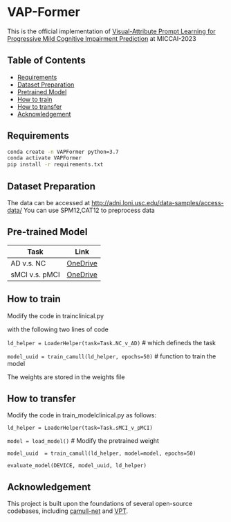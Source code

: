 # VAP-Former

This is the official implementation of [Visual-Attribute Prompt Learning for Progressive Mild Cognitive Impairment Prediction](https://arxiv.org/abs/2310.14158
) at MICCAI-2023

## Table of Contents

- [Requirements](#requirements)
- [Dataset Preparation](#dataset-preparation)
- [Pretrained Model](#pretrained-model)
- [How to train](#how-to-train)
- [How to transfer](#how-to-transfer)
- [Acknowledgement](#acknowledgement)

## Requirements
```bash
conda create -n VAPFormer python=3.7
conda activate VAPFormer
pip install -r requirements.txt
```

## Dataset Preparation
The data can be accessed at http://adni.loni.usc.edu/data-samples/access-data/ 
You can use SPM12,CAT12 to preprocess data

## Pre-trained Model
| Task | Link |
|------|------|
| AD v.s. NC | [OneDrive](https://cuhko365-my.sharepoint.com/:u:/g/personal/222010514_link_cuhk_edu_cn/ESvGnEWjvylGgzMiFYhZdo0BVwQqx37KJEWBFvfZ45NosA?e=fOx6rr)|
| sMCI v.s. pMCI | [OneDrive](https://cuhko365-my.sharepoint.com/:u:/g/personal/222010514_link_cuhk_edu_cn/EQwKgE9I_pVDkguPeA1GTQoBUUmV2ocYwxIqop5oFoLdYw?e=LxFUh0)|



## How to train
Modify the code in trainclinical.py

with the following two lines of code

`ld_helper = LoaderHelper(task=Task.NC_v_AD)` # which defineds the task

`model_uuid = train_camull(ld_helper, epochs=50)` # function to train the model

The weights are stored in the weights file

## How to transfer

Modify the code in train_modelclinical.py as follows:


`ld_helper = LoaderHelper(task=Task.sMCI_v_pMCI)`

`model = load_model()` # Modify the pretrained weight

`model_uuid  = train_camull(ld_helper, model=model, epochs=50)`

`evaluate_model(DEVICE, model_uuid, ld_helper)`

## Acknowledgement
This project is built upon the foundations of several open-source codebases, including [camull-net](https://github.com/McSpooder/camull-net) and [VPT](https://github.com/kmnp/vpt).

